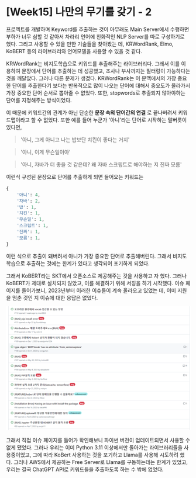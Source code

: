# [Week15] 나만의 무기를 갖기 - 2

프로젝트를 개발하며 Keyword를 추출하는 것이 아무래도 Main Server에서 수행하면 부하가 너무 심할 것 같아서 차라리 언어에 친화적인 NLP Server를 따로 구성하기로 했다. 그리고 사용할 수 있을 만한 기술들을 찾아봤는 데, KRWordRank, Elmo, KoBERT 등의 라이브러리와 언어모델을 사용할 수 있을 것 같다.

KRWordRank는 비지도학습으로 키워드를 추출해주는 라이브러리다. 그래서 이를 이용하여 문장에서 단어를 추출하는 데 성공했고, 조사나 부사까지는 필터링이 가능하다는 것을 깨달았다. 그러나 다른 문제가 생겼다. KRWordRank는 이 문맥에서의 가장 중요한 단어를 추출한다기 보다는 반복적으로 많이 나오는 단어에 대해서 중요도가 올라가서 가장 중요한 단어 순서로 뽑아줄 수 없었다. 또한, stopwords로 추출되지 않아야하는 단어를 지정해주는 방식이었다.

이 때문에 키워드간의 관계가 아닌 단순한 **문장 속의 단어간의 연결** 로 끝나버려서 키워드맵이라고 할 수 없었다. 또한 예를 들어 누군가 '아니'라는 단어로 시작하는 말버릇이 있다면,

> '아니, 그게 아니고 나는 밥보단 치킨이 좋다는 거지'

> '아니, 이게 무슨일이야'

> '아니, 자바가 더 좋을 것 같은데? 왜 자바 스크립트로 해야하는 지 진짜 모름'

이런식 구성된 문장으로 단어를 추출하게 되면 들어오는 키워드는

```py
{
    '아니': 4,
    '자바': 2,
    '밥': 1,
    '치킨': 1,
    '무슨일': 1,
    '스크립트': 1,
    '진짜': 1,
    '모름': 1,
}
```

이런 식으로 추출이 돼버려서 아니가 가장 중요한 단어로 추출해버린다. 그래서 비지도학습으로 추출하는 것에는 한계가 있다고 생각되어 포기하게 되었다.

그래서 KoBERT라는 SKT에서 오픈소스로 제공해주는 것을 사용하고 자 했다. 그러나 KoBERT가 제대로 설치되지 않았고, 이를 해결하기 위해 서칭을 하기 시작했다. 이슈 페이지를 들어가보니, 2023년부터 이러한 이슈들이 계속 올라오고 있었는 데, 이미 지원을 멈춘 것인 지 이슈에 대한 응답은 없었다.

![alt text](assets/image.png)

그래서 직접 이슈 페이지를 들어가 확인해보니 파이썬 버전이 업데이트되면서 사용할 수 없게 됐었다. 그러나 우리는 이미 Python 3.11 이상에서만 돌아가는 라이브러리들을 사용중이었고, 그에 따라 KoBert 사용하는 것을 포기하고 Llama를 사용해 시도하려 했다. 그러나 AWS에서 제공하는 Free Server로 Llama를 구동하는데는 한계가 있었고, 우리는 결국 ChatGPT API로 키워드들을 추출하도록 하는 수 밖에 없었다.
